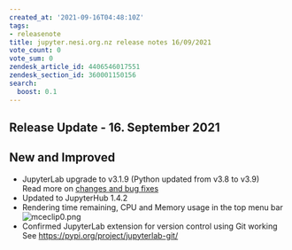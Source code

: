 ```yaml
---
created_at: '2021-09-16T04:48:10Z'
tags:
- releasenote
title: jupyter.nesi.org.nz release notes 16/09/2021
vote_count: 0
vote_sum: 0
zendesk_article_id: 4406546017551
zendesk_section_id: 360001150156
search:
  boost: 0.1
---
```

## Release Update - 16. September 2021

## New and Improved

- JupyterLab upgrade to v3.1.9 (Python updated from v3.8 to v3.9)  
    Read more on [changes and bug
    fixes](https://jupyterlab.readthedocs.io/en/stable/getting_started/changelog.html#id12)
- Updated to JupyterHub 1.4.2
- Rendering time remaining, CPU and Memory usage in the top menu bar  
    ![mceclip0.png](jupyter-nesi-org-nz_release_notes_16-09-2021.png)  
- Confirmed JupyterLab extension for version control using Git
    working  
    See <https://pypi.org/project/jupyterlab-git/>
